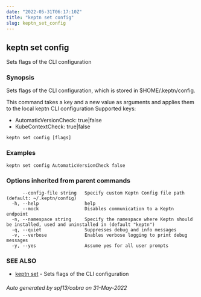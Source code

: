 ```yaml
---
date: "2022-05-31T06:17:10Z"
title: "keptn set config"
slug: keptn_set_config
---
```

## keptn set config

Sets flags of the CLI configuration

### Synopsis

Sets flags of the CLI configuration, which is stored in $HOME/.keptn/config.

This command takes a key and a new value as arguments and applies them to the local keptn CLI configuration
Supported keys:
 * AutomaticVersionCheck: true|false
 * KubeContextCheck: true|false


```
keptn set config [flags]
```

### Examples

```
keptn set config AutomaticVersionCheck false
```

### Options inherited from parent commands

```
      --config-file string   Specify custom Keptn Config file path (default: ~/.keptn/config)
  -h, --help                 help
      --mock                 Disables communication to a Keptn endpoint
  -n, --namespace string     Specify the namespace where Keptn should be installed, used and uninstalled in (default "keptn")
  -q, --quiet                Suppresses debug and info messages
  -v, --verbose              Enables verbose logging to print debug messages
  -y, --yes                  Assume yes for all user prompts
```

### SEE ALSO

* [keptn set](../keptn_set/)	 - Sets flags of the CLI configuration

###### Auto generated by spf13/cobra on 31-May-2022
